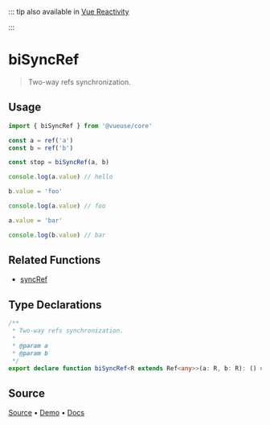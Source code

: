 <!--DEMO_STARTS-->
<script setup>
import Demo from './demo.vue'
</script>
<DemoContainer><Demo/></DemoContainer>
<!--DEMO_ENDS-->

<!--HEAD_STARTS-->
::: tip
also available in [Vue Reactivity](https://github.com/vue-reactivity/use)


:::

<!--HEAD_ENDS-->


# biSyncRef

> Two-way refs synchronization.

## Usage

```ts
import { biSyncRef } from '@vueuse/core'

const a = ref('a')
const b = ref('b')

const stop = biSyncRef(a, b)

console.log(a.value) // hello

b.value = 'foo'

console.log(a.value) // foo

a.value = 'bar'

console.log(b.value) // bar
```

## Related Functions

- [syncRef](https://vueuse.js.org/?path=/story/utilities--syncref)


<!--FOOTER_STARTS-->
## Type Declarations

```typescript
/**
 * Two-way refs synchronization.
 *
 * @param a
 * @param b
 */
export declare function biSyncRef<R extends Ref<any>>(a: R, b: R): () => void
```

## Source

[Source](https://github.com/antfu/vueuse/blob/master/packages/shared/biSyncRef/index.ts) • [Demo](https://github.com/antfu/vueuse/blob/master/packages/shared/biSyncRef/demo.vue) • [Docs](https://github.com/antfu/vueuse/blob/master/packages/shared/biSyncRef/index.md)


<!--FOOTER_ENDS-->